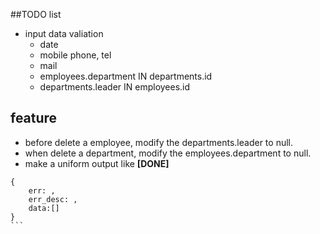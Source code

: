 ##TODO list
- input data valiation
    - date
    - mobile phone, tel
    - mail
    - employees.department IN departments.id
    - departments.leader IN employees.id


## feature
- before delete a employee, modify the departments.leader to null.
- when delete a department, modify the employees.department to null.
- make a uniform output like **[DONE]**

````
{
    err: , 
    err_desc: , 
    data:[]
}
```

